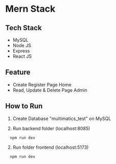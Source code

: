 # Mern Stack

## Tech Stack
- MySQL
- Node JS
- Express
- React JS

## Feature
- Create Register Page Home
- Read, Update & Delete Page Admin


## How to Run
1. Create Database "multimatics_test" on MySQL

2. Run backend folder (localhost:8085)
```
  npm run dev
```
2. Run folder frontend (localhost:5173)
```
  npm run dev
```
